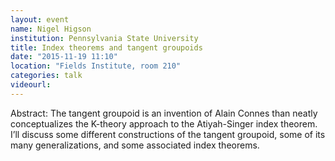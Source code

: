 ```yaml
---
layout: event
name: Nigel Higson
institution: Pennsylvania State University
title: Index theorems and tangent groupoids
date: "2015-11-19 11:10"
location: "Fields Institute, room 210"
categories: talk
videourl:
---
```

Abstract: The tangent groupoid is an invention of Alain Connes than neatly
conceptualizes the K-theory approach to the Atiyah-Singer index theorem.
I’ll discuss some different constructions of the tangent groupoid, some of
its many generalizations, and some associated index theorems.
